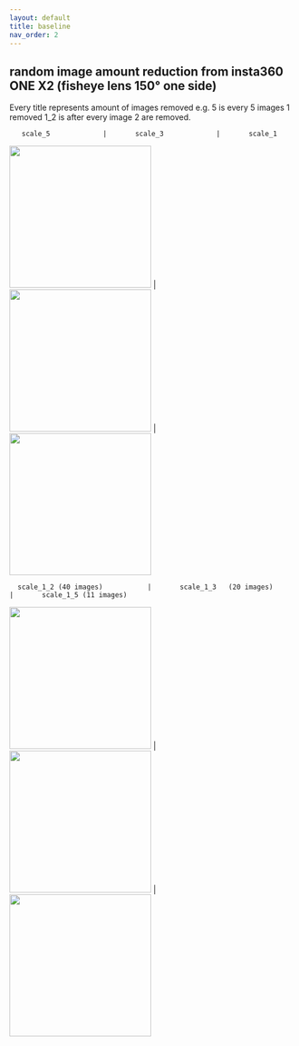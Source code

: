 ```yaml
---
layout: default
title: baseline
nav_order: 2
---
```


## random image amount reduction from insta360 ONE X2 (fisheye lens 150° one side)

Every title represents amount of images removed e.g. 5 is every 5 images 1 removed 1_2 is after every image 2 are removed.
 
       scale_5             |       scale_3             |       scale_1             


<img src="../images/output_sample_scale_5.gif" width="250"> | <img src="../images/output_sample_scale_3.gif" width="250">  | <img src="../images/output_sample_scale_1.gif" width="250">

      scale_1_2 (40 images)           |       scale_1_3   (20 images)         |       scale_1_5 (11 images)

<img src="../images/output_sample_scale_1_2.gif" width="250"> | <img src="../images/output_sample_scale_1_3.gif" width="250"> | <img src="../images/output_sample_scale_1_5.gif" width="250"> 
